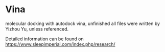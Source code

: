 # Vina
molecular docking with autodock vina, unfinished
all files were written by Yizhou Yu, unless referenced.

Detailed information can be found on https://www.sleepimperial.com/index.php/research/
